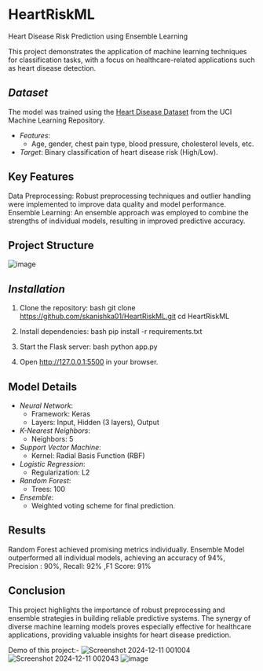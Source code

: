 # HeartRiskML
Heart Disease Risk Prediction using Ensemble Learning

This project demonstrates the application of machine learning techniques for classification tasks, with a focus on healthcare-related applications such as heart disease detection.
## *Dataset*
The model was trained using the [Heart Disease Dataset](https://www.kaggle.com/code/kristiannova/heart-disesase-try?select=heart.csv) from the UCI Machine Learning Repository.  
- *Features*:
  - Age, gender, chest pain type, blood pressure, cholesterol levels, etc.
- *Target*: Binary classification of heart disease risk (High/Low).  

## Key Features
Data Preprocessing: Robust preprocessing techniques and outlier handling were implemented to improve data quality and model performance.
Ensemble Learning: An ensemble approach was employed to combine the strengths of individual models, resulting in improved predictive accuracy.

## Project Structure
  ![image](https://github.com/user-attachments/assets/a7de8860-5fd9-4011-85b8-364e18b34887)

## *Installation*
1. Clone the repository:
   bash
   git clone https://github.com/skanishka01/HeartRiskML.git
   cd HeartRiskML
   
2. Install dependencies:
   bash
   pip install -r requirements.txt
   
3. Start the Flask server:
   bash
   python app.py
   
4. Open http://127.0.0.1:5500 in your browser.

## Model Details
- *Neural Network*:
  - Framework: Keras  
  - Layers: Input, Hidden (3 layers), Output  
- *K-Nearest Neighbors*:
  - Neighbors: 5  
- *Support Vector Machine*:
  - Kernel: Radial Basis Function (RBF)  
- *Logistic Regression*:
  - Regularization: L2  
- *Random Forest*:
  - Trees: 100  
- *Ensemble*:
  - Weighted voting scheme for final prediction.
 
## Results
Random Forest achieved promising metrics individually.
Ensemble Model outperformed all individual models, achieving an accuracy of 94%, Precision : 90%, Recall: 92% ,F1 Score: 91%  
## Conclusion
This project highlights the importance of robust preprocessing and ensemble strategies in building reliable predictive systems. The synergy of diverse machine learning models proves especially effective for healthcare applications, providing valuable insights for heart disease prediction.

Demo of this project:-
![Screenshot 2024-12-11 001004](https://github.com/user-attachments/assets/7b35d127-4df7-4ef0-8623-b52722073391)
![Screenshot 2024-12-11 002043](https://github.com/user-attachments/assets/382f950c-ef42-404d-8e6f-7a07d3babcfc)
![image](https://github.com/user-attachments/assets/fbe18eab-7e20-4e2d-b379-224d19a5aa0f)
